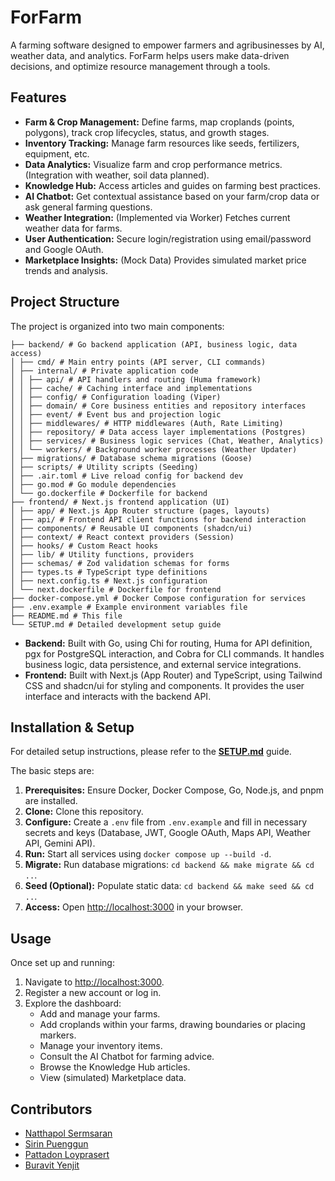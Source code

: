 # ForFarm

A farming software designed to empower farmers and agribusinesses by AI, weather data, and analytics. ForFarm helps users make data-driven decisions, and optimize resource management through a tools.

## Features

- **Farm & Crop Management:** Define farms, map croplands (points, polygons), track crop lifecycles, status, and growth stages.
- **Inventory Tracking:** Manage farm resources like seeds, fertilizers, equipment, etc.
- **Data Analytics:** Visualize farm and crop performance metrics. (Integration with weather, soil data planned).
- **Knowledge Hub:** Access articles and guides on farming best practices.
- **AI Chatbot:** Get contextual assistance based on your farm/crop data or ask general farming questions.
- **Weather Integration:** (Implemented via Worker) Fetches current weather data for farms.
- **User Authentication:** Secure login/registration using email/password and Google OAuth.
- **Marketplace Insights:** (Mock Data) Provides simulated market price trends and analysis.

## Project Structure

The project is organized into two main components:

```
├── backend/ # Go backend application (API, business logic, data access)
│ ├── cmd/ # Main entry points (API server, CLI commands)
│ ├── internal/ # Private application code
│ │ ├── api/ # API handlers and routing (Huma framework)
│ │ ├── cache/ # Caching interface and implementations
│ │ ├── config/ # Configuration loading (Viper)
│ │ ├── domain/ # Core business entities and repository interfaces
│ │ ├── event/ # Event bus and projection logic
│ │ ├── middlewares/ # HTTP middlewares (Auth, Rate Limiting)
│ │ ├── repository/ # Data access layer implementations (Postgres)
│ │ ├── services/ # Business logic services (Chat, Weather, Analytics)
│ │ └── workers/ # Background worker processes (Weather Updater)
│ ├── migrations/ # Database schema migrations (Goose)
│ ├── scripts/ # Utility scripts (Seeding)
│ ├── .air.toml # Live reload config for backend dev
│ ├── go.mod # Go module dependencies
│ └── go.dockerfile # Dockerfile for backend
├── frontend/ # Next.js frontend application (UI)
│ ├── app/ # Next.js App Router structure (pages, layouts)
│ ├── api/ # Frontend API client functions for backend interaction
│ ├── components/ # Reusable UI components (shadcn/ui)
│ ├── context/ # React context providers (Session)
│ ├── hooks/ # Custom React hooks
│ ├── lib/ # Utility functions, providers
│ ├── schemas/ # Zod validation schemas for forms
│ ├── types.ts # TypeScript type definitions
│ ├── next.config.ts # Next.js configuration
│ └── next.dockerfile # Dockerfile for frontend
├── docker-compose.yml # Docker Compose configuration for services
├── .env.example # Example environment variables file
├── README.md # This file
└── SETUP.md # Detailed development setup guide
```

- **Backend:** Built with Go, using Chi for routing, Huma for API definition, pgx for PostgreSQL interaction, and Cobra for CLI commands. It handles business logic, data persistence, and external service integrations.
- **Frontend:** Built with Next.js (App Router) and TypeScript, using Tailwind CSS and shadcn/ui for styling and components. It provides the user interface and interacts with the backend API.

## Installation & Setup

For detailed setup instructions, please refer to the **[SETUP.md](SETUP.md)** guide.

The basic steps are:

1.  **Prerequisites:** Ensure Docker, Docker Compose, Go, Node.js, and pnpm are installed.
2.  **Clone:** Clone this repository.
3.  **Configure:** Create a `.env` file from `.env.example` and fill in necessary secrets and keys (Database, JWT, Google OAuth, Maps API, Weather API, Gemini API).
4.  **Run:** Start all services using `docker compose up --build -d`.
5.  **Migrate:** Run database migrations: `cd backend && make migrate && cd ..`.
6.  **Seed (Optional):** Populate static data: `cd backend && make seed && cd ..`.
7.  **Access:** Open [http://localhost:3000](http://localhost:3000) in your browser.

## Usage

Once set up and running:

1.  Navigate to [http://localhost:3000](http://localhost:3000).
2.  Register a new account or log in.
3.  Explore the dashboard:
    - Add and manage your farms.
    - Add croplands within your farms, drawing boundaries or placing markers.
    - Manage your inventory items.
    - Consult the AI Chatbot for farming advice.
    - Browse the Knowledge Hub articles.
    - View (simulated) Marketplace data.

## Contributors

- [Natthapol Sermsaran](https://github.com/xNatthapol)
- [Sirin Puenggun](https://github.com/Sosokker/)
- [Pattadon Loyprasert](https://github.com/GGWPXXXX)
- [Buravit Yenjit](https://github.com/KikyoBRV)
